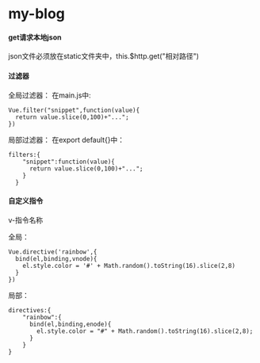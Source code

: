 # my-blog

#### get请求本地json

json文件必须放在static文件夹中，this.$http.get("相对路径")

#### 过滤器

全局过滤器：
在main.js中:
```
Vue.filter("snippet",function(value){
  return value.slice(0,100)+"...";
})
```

局部过滤器：
在export default{}中：
```
filters:{
    "snippet":function(value){
      return value.slice(0,100)+"...";
    }
  }
```

#### 自定义指令
v-指令名称

全局：
```
Vue.directive('rainbow',{
  bind(el,binding,vnode){
    el.style.color = '#' + Math.random().toString(16).slice(2,8)
  }
})
```

局部：
```
directives:{
    "rainbow":{
      bind(el,binding,enode){
        el.style.color = "#" + Math.random().toString(16).slice(2,8);
      }
    }
}
```